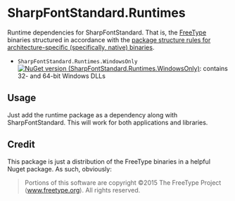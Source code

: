 # SharpFontStandard.Runtimes

Runtime dependencies for SharpFontStandard. That is, the [FreeType](https://www.freetype.org/) binaries structured in accordance with the [package structure rules for architecture-specific (specifically, native) binaries](https://docs.microsoft.com/en-us/nuget/create-packages/supporting-multiple-target-frameworks#architecture-specific-folders).

* `SharpFontStandard.Runtimes.WindowsOnly` [![NuGet version (SharpFontStandard.Runtimes.WindowsOnly)](https://img.shields.io/nuget/v/SharpFontStandard.Runtimes.WindowsOnly.svg?style=flat-square)](https://www.nuget.org/packages/SharpFontStandard.Runtimes.WindowsOnly/): contains 32- and 64-bit Windows DLLs

## Usage

Just add the runtime package as a dependency along with SharpFontStandard. This will work for both applications and libraries.

## Credit

This package is just a distribution of the FreeType binaries in a helpful Nuget package. As such, obviously:

> Portions of this software are copyright ©2015 The FreeType Project (www.freetype.org).  All rights reserved.
